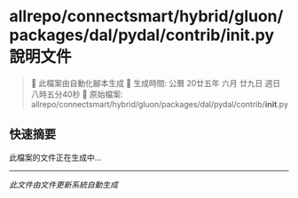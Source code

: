 # allrepo/connectsmart/hybrid/gluon/packages/dal/pydal/contrib/__init__.py 說明文件

> 🚧 此檔案由自動化腳本生成
> 📅 生成時間: 公曆 20廿五年 六月 廿九日 週日 八時五分40秒
> 📂 原始檔案: allrepo/connectsmart/hybrid/gluon/packages/dal/pydal/contrib/__init__.py

## 快速摘要
此檔案的文件正在生成中...

<!-- 實際使用時，這裡會是 Claude Code 生成的完整文件內容 -->

---
*此文件由文件更新系統自動生成*
